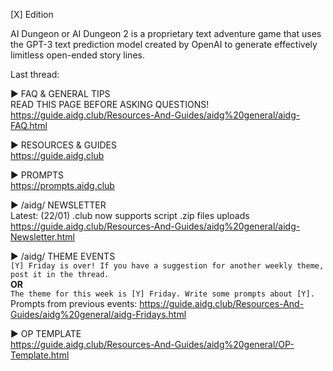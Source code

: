 [X] Edition

AI Dungeon or AI Dungeon 2 is a proprietary text adventure game that uses the GPT-3 text prediction model created by OpenAI to generate effectively limitless open-ended story lines.

Last thread: 

▶ FAQ & GENERAL TIPS\
READ THIS PAGE BEFORE ASKING QUESTIONS!\
https://guide.aidg.club/Resources-And-Guides/aidg%20general/aidg-FAQ.html

▶ RESOURCES & GUIDES\
https://guide.aidg.club

▶ PROMPTS\
https://prompts.aidg.club

▶ /aidg/ NEWSLETTER\
Latest: (22/01) .club now supports script .zip files uploads\
https://guide.aidg.club/Resources-And-Guides/aidg%20general/aidg-Newsletter.html

▶ /aidg/ THEME EVENTS\
`[Y] Friday is over! If you have a suggestion for another weekly theme, post it in the thread.`\
**OR**\
`The theme for this week is [Y] Friday. Write some prompts about [Y].`\
Prompts from previous events: https://guide.aidg.club/Resources-And-Guides/aidg%20general/aidg-Fridays.html

▶ OP TEMPLATE\
https://guide.aidg.club/Resources-And-Guides/aidg%20general/OP-Template.html
